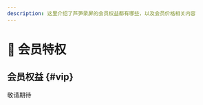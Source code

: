 ```yaml
---
description: 这里介绍了芦笋录屏的会员权益都有哪些，以及会员价格相关内容
---
```


# 🌟 会员特权

## 会员权益 {#vip}

敬请期待
<!-- 目前芦笋录屏基础版与高级版的主要区别在于，高级版空间不限制视频个数、单视频超长录制，绿幕抠像，虚拟背景、隐形提词器，且提供更高清晰度选择，具体权益对比可以参考以下内容

<table><thead><tr><th></th><th>基础版</th><th>高级版</th></tr></thead><tbody><tr><td>云空间视频个数</td><td>5 个</td><td>不限</td></tr><tr><td>录制分辨率</td><td>最高 720P</td><td>最高 2K</td></tr><tr><td>回收站</td><td>保存 7 天</td><td>保存 30 天</td></tr><tr><td>美颜</td><td>✅</td><td>✅</td></tr><tr><td>智能抠像</td><td>❌</td><td>✅</td></tr><tr><td>虚拟背景</td><td>❌</td><td>✅</td></tr><tr><td>隐形提词</td><td>❌</td><td>✅</td></tr><tr><td>多彩画笔</td><td>❌</td><td>✅</td></tr><tr><td>AI 字幕</td><td>❌</td><td>✅</td></tr><tr><td>下载剪辑后视频</td><td>❌</td><td>✅</td></tr><tr><td>高级报表</td><td>❌</td><td>✅</td></tr><tr><td>鼠标高亮</td><td>❌</td><td>✅</td></tr></tbody></table>

## 如何升级 {#upgrade}

目前芦笋录屏会员分类：连续包月、连续包季、单月、单年 套餐。点击进入👉[升级页面](https://lusun.com/pricing?tab=vip)

| 连续包月 | 连续包季 | 单月   | 单年    |
| -------- | -------- | ------ | ------- |
| ¥25/月   | ¥68/季   | ¥30/月 | ¥218/年 |

***

推荐更多教程供你参考：[电脑端攻略](pc.md)｜[手机端攻略](phone.md)｜[会员特权](vip.md)｜[常见问题](../faq.md)｜[联系我们](../contact.md) -->
